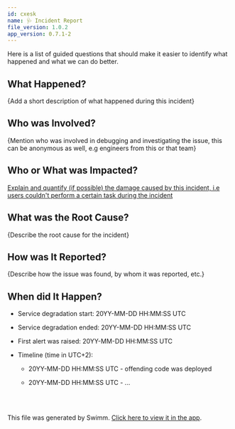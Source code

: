 ```yaml
---
id: cxesk
name: 🩺 Incident Report
file_version: 1.0.2
app_version: 0.7.1-2
---
```


Here is a list of guided questions that should make it easier to identify what happened and what we can do better.

## What Happened?

{Add a short description of what happened during this incident}

## Who was Involved?

{Mention who was involved in debugging and investigating the issue, this can be anonymous as well, e.g engineers from this or that team}

## Who or What was Impacted?

[Explain and quantify (if possible) the damage caused by this incident, i.e users couldn't perform a certain task during the incident](#text-placeholder-id-82cf)

## What was the Root Cause?

{Describe the root cause for the incident}

## How was It Reported?

{Describe how the issue was found, by whom it was reported, etc.}

## When did It Happen?

*   Service degradation start: 20YY-MM-DD HH:MM:SS UTC
    
*   Service degradation ended: 20YY-MM-DD HH:MM:SS UTC
    
*   First alert was raised: 20YY-MM-DD HH:MM:SS UTC
    
*   Timeline (time in UTC+2):
    
    *   20YY-MM-DD HH:MM:SS UTC - offending code was deployed
        
    *   20YY-MM-DD HH:MM:SS UTC - ...

<br/>



<br/>

This file was generated by Swimm. [Click here to view it in the app](https://swimm-web-app.web.app/repos/Z2l0aHViJTNBJTNBYXBwZmxvd3klM0ElM0FBZGRpZUNvaGVu/docs/cxesk).